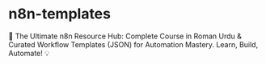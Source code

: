 # n8n-templates
🚀 The Ultimate n8n Resource Hub: Complete Course in Roman Urdu &amp; Curated Workflow Templates (JSON) for Automation Mastery. Learn, Build, Automate! 💡
